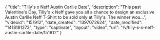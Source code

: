 {
    "title": "Tilly's x Neff Austin Carlile Date",
    "description": "This past Valentine's Day, Tilly's x Neff gave you all a chance to design an exclusive Austin Carlile Neff T-Shirt to be sold only at Tilly's. The winner wou...",
    "videoid": "151912",
    "date_created": "1397072624",
    "date_modified": "1418181273",
    "type": "captivate",
    "layout": "video",
    "url": "\/v\/tilly-s-x-neff-austin-carlile-date\/151912"
}